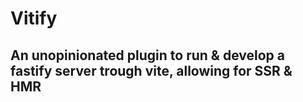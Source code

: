 # Vitify

An unopinionated plugin to run & develop a fastify server trough vite, allowing for SSR & HMR
---
